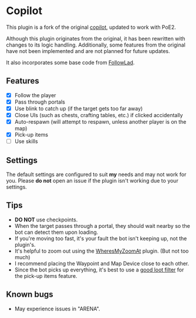 # Copilot
This plugin is a fork of the original [copilot](https://github.com/totalschaden/copilot), updated to work with PoE2.

Although this plugin originates from the original, it has been rewritten with changes to its logic handling.
Additionally, some features from the original have not been implemented and are not planned for future updates.

It also incorporates some base code from [FollowLad](https://github.com/AlphaCaster/FollowLad).

## Features
- [x] Follow the player
- [x] Pass through portals
- [x] Use blink to catch up (if the target gets too far away)
- [x] Close UIs (such as chests, crafting tables, etc.) if clicked accidentally
- [x] Auto-respawn (will attempt to respawn, unless another player is on the map)
- [x] Pick-up items
- [ ] Use skills

## Settings
The default settings are configured to suit **my** needs and may not work for you.
Please **do not** open an issue if the plugin isn't working due to your settings.

## Tips
- **DO NOT** use checkpoints.
- When the target passes through a portal, they should wait nearby so the bot can detect them upon loading.
- If you're moving too fast, it's your fault the bot isn't keeping up, not the plugin's.
- It's helpful to zoom out using the [WheresMyZoomAt](https://github.com/doubleespressobro/WheresMyZoomAt-PoE2) plugin. (But not too much)
- I recommend placing the Waypoint and Map Device close to each other.
- Since the bot picks up everything, it's best to use a [good loot filter](https://www.filterblade.xyz/?game=Poe2) for the pick-up items feature.

## Known bugs
- May experience issues in "ARENA".